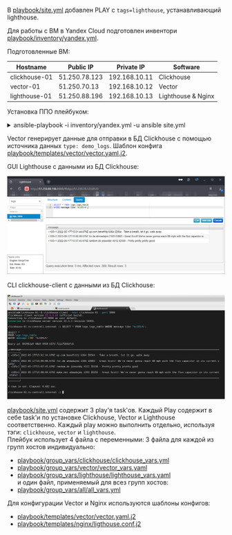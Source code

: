 В [playbook/site.yml](playbook/site.yml) добавлен PLAY с `tags=lighthouse`, устанавливающий lighthouse.  

Для работы с ВМ в Yandex Cloud подготовлен инвентори [playbook/inventory/yandex.yml](playbook/inventory/yandex.yml).  

Подготовленные ВМ:    

| Hostname          | Public IP     | Private IP    | Software           |
|-------------------|---------------|---------------|--------------------|
| clickhouse-01     | 51.250.78.123 | 192.168.10.11 | Clickhouse         |
| vector-01         | 51.250.70.13  | 192.168.10.12 | Vector             |
| lighthouse-01     | 51.250.88.196 | 192.168.10.13 | Lighthouse & Nginx | 


Установка ППО плейбуком:  
<details>
    <summary>ansible-playbook -i inventory/yandex.yml -u ansible site.yml</summary>

```shell
vagrant@test-netology:/playbook$ ansible-playbook -i inventory/yandex.yml -u ansible site.yml

PLAY [Install Clickhouse] **************************************************************************************************************************

TASK [Clickhouse. Get clickhouse distrib] **********************************************************************************************************
changed: [clickhouse-01] => (item=clickhouse-client)
changed: [clickhouse-01] => (item=clickhouse-server)
failed: [clickhouse-01] (item=clickhouse-common-static) => {"ansible_loop_var": "item", "changed": false, "dest": "./clickhouse-common-static_22.3.3.44_all.deb", "elapsed": 1, "item": "clickhouse-common-static", "msg": "Request failed", "response": "HTTP Error 404: Not Found", "status_code": 404, "url": "https://packages.clickhouse.com/deb/pool/stable/clickhouse-common-static_22.3.3.44_all.deb"}

TASK [Clickhouse. Get clickhouse distrib] **********************************************************************************************************
changed: [clickhouse-01] => (item=clickhouse-client)
ok: [clickhouse-01] => (item=clickhouse-server)
ok: [clickhouse-01] => (item=clickhouse-common-static)

TASK [Clickhouse. Install packages] ****************************************************************************************************************
changed: [clickhouse-01] => (item=./clickhouse-common-static_22.3.3.44_amd64.deb)
changed: [clickhouse-01] => (item=./clickhouse-client_22.3.3.44_all.deb)
changed: [clickhouse-01] => (item=./clickhouse-server_22.3.3.44_all.deb)

TASK [Clickhouse. Modify config.xml] ***************************************************************************************************************
changed: [clickhouse-01]

TASK [Clickhouse. Flush handlers] ******************************************************************************************************************

RUNNING HANDLER [Start clickhouse service] *********************************************************************************************************
changed: [clickhouse-01]

TASK [Clickhouse. Waiting while clickhouse-server is available...] *********************************************************************************
Pausing for 30 seconds (output is hidden)
(ctrl+C then 'C' = continue early, ctrl+C then 'A' = abort)
ok: [clickhouse-01]

TASK [Clickhouse. Create database] *****************************************************************************************************************
changed: [clickhouse-01]

TASK [Clickhouse. Create table] ********************************************************************************************************************
changed: [clickhouse-01]

PLAY [Install Vector] ******************************************************************************************************************************

TASK [Vector. Create work directory] ***************************************************************************************************************
changed: [vector-01]

TASK [Vector. Get Vector distributive] *************************************************************************************************************
changed: [vector-01]

TASK [Vector. Unzip archive] ***********************************************************************************************************************
changed: [vector-01]

TASK [Vector. Install vector binary file] **********************************************************************************************************
changed: [vector-01]

TASK [Vector. Check Vector installation] ***********************************************************************************************************
changed: [vector-01]

TASK [Vector. Create etc directory] ****************************************************************************************************************
changed: [vector-01]

TASK [Vector. Create Vector config vector.yaml] ****************************************************************************************************
changed: [vector-01]

TASK [Vector. Create vector.service daemon] ********************************************************************************************************
changed: [vector-01]

TASK [Vector. Modify vector.service file ExecStart] ************************************************************************************************
changed: [vector-01]

TASK [Vector. Modify vector.service file ExecStartPre] *********************************************************************************************
changed: [vector-01]

TASK [Vector. Create user vector] ******************************************************************************************************************
changed: [vector-01]

TASK [Vector. Create data_dir] *********************************************************************************************************************
changed: [vector-01]

TASK [Vector. Remove work directory] ***************************************************************************************************************
changed: [vector-01]

RUNNING HANDLER [Start Vector service] *************************************************************************************************************
changed: [vector-01]

PLAY [Install Lighthouse] **************************************************************************************************************************

TASK [Lighthouse. Pre-install nginx & git client] **************************************************************************************************
changed: [lighthouse-01]

TASK [Lighthouse. Clone source code by git client] *************************************************************************************************
changed: [lighthouse-01]

TASK [Lighthouse. Prepare nginx config] ************************************************************************************************************
changed: [lighthouse-01]

RUNNING HANDLER [Start Lighthouse service] *********************************************************************************************************
changed: [lighthouse-01]

PLAY RECAP *****************************************************************************************************************************************
clickhouse-01              : ok=7    changed=6    unreachable=0    failed=0    skipped=0    rescued=1    ignored=0
lighthouse-01              : ok=4    changed=4    unreachable=0    failed=0    skipped=0    rescued=0    ignored=0
vector-01                  : ok=14   changed=14   unreachable=0    failed=0    skipped=0    rescued=0    ignored=0
```

</details>

Vector генерирует данные для отправки в БД Clickhouse с помощью источника данных `type: demo_logs`. 
Шаблон конфига [playbook/templates/vector/vector.yaml.j2](playbook/templates/vector/vector.yaml.j2).  

GUI Lighthouse с данными из БД Clickhouse:  
  
![Lighthouse GUI](src/img/lighthouse-gui-data.png)  
  
  
CLI clickhouse-client с данными из БД Clickhouse:
  
![Clickhouse-client data](src/img/clickhouse-client-data.png)  
   
  



[playbook/site.yml](playbook/site.yml) содержит 3 play'я task'ов. Каждый Play содержит в себе task'и по установке 
Clickhouse, Vector и Lighthouse соответственно. Каждый play можно выполнить отдельно, используя тэги: `clickhouse`, 
`vector` и `lighthouse`.  
Плейбук использует 4 файла с переменными: 3 файла для каждой из групп хостов индивидуально:  
- [playbook/group_vars/clickhouse/clickhouse_vars.yml](playbook/group_vars/clickhouse/clickhouse_vars.yml)  
- [playbook/group_vars/vector/vector_vars.yaml](playbook/group_vars/vector/vector_vars.yaml)  
- [playbook/group_vars/lighthouse/lighthouse_vars.yaml](playbook/group_vars/lighthouse/lighthouse_vars.yaml)  
и один файл, применяемый для всез групп хостов:  
- [playbook/group_vars/all/all_vars.yml](playbook/group_vars/all/all_vars.yml)    

Для конфигурации Vector и Nginx используются шаблоны конфигов:  
- [playbook/templates/vector/vector.yaml.j2](playbook/templates/vector/vector.yaml.j2)
- [playbook/templates/nginx/ligthouse.conf.j2](playbook/templates/nginx/ligthouse.conf.j2)   
   